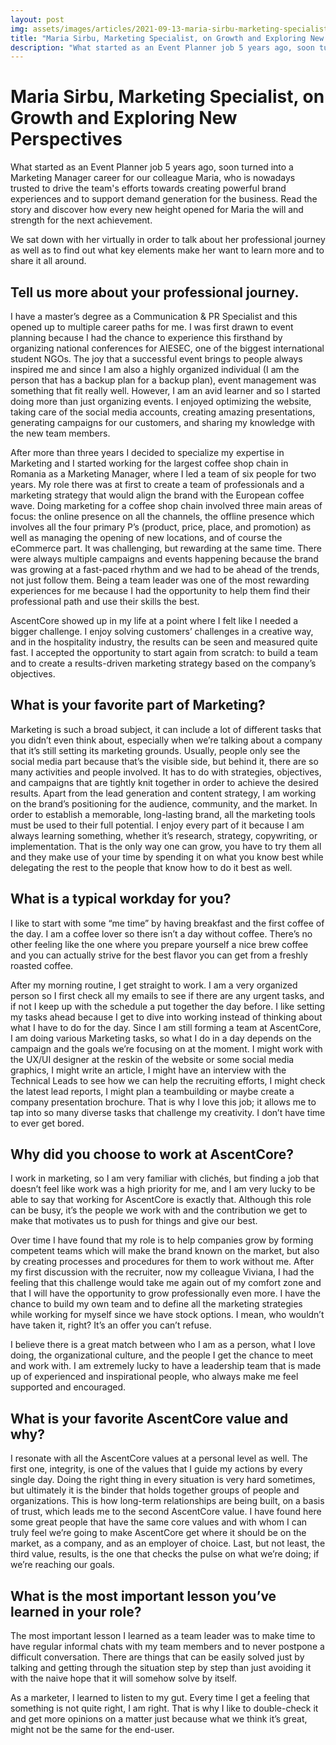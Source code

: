 ```yaml
---
layout: post
img: assets/images/articles/2021-09-13-maria-sirbu-marketing-specialist.jpg
title: "Maria Sirbu, Marketing Specialist, on Growth and Exploring New Perspectives"
description: "What started as an Event Planner job 5 years ago, soon turned into a Marketing Manager career for our colleague Maria, who is nowadays trusted to drive the team's efforts towards creating powerful brand experiences and to support demand generation for the business."
---
```


# Maria Sirbu, Marketing Specialist, on Growth and Exploring New Perspectives

What started as an Event Planner job 5 years ago, soon turned into a Marketing Manager career for our colleague Maria, who is nowadays trusted to drive the team's efforts towards creating powerful brand experiences and to support demand generation for the business. Read the story and discover how every new height opened for Maria the will and strength for the next achievement.

We sat down with her virtually in order to talk about her professional journey as well as to find out what key elements make her want to learn more and to share it all around.

## Tell us more about your professional journey.

I have a master’s degree as a Communication & PR Specialist and this opened up to multiple career paths for me. I was first drawn to event planning because I had the chance to experience this firsthand by organizing national conferences for AIESEC, one of the biggest international student NGOs. The joy that a successful event brings to people always inspired me and since I am also a highly organized individual (I am the person that has a backup plan for a backup plan), event management was something that fit really well. However, I am an avid learner and so I started doing more than just organizing events. I enjoyed optimizing the website, taking care of the social media accounts, creating amazing presentations, generating campaigns for our customers, and sharing my knowledge with the new team members.

After more than three years I decided to specialize my expertise in Marketing and I started working for the largest coffee shop chain in Romania as a Marketing Manager, where I led a team of six people for two years. My role there was at first to create a team of professionals and a marketing strategy that would align the brand with the European coffee wave. Doing marketing for a coffee shop chain involved three main areas of focus: the online presence on all the channels, the offline presence which involves all the four primary P’s (product, price, place, and promotion) as well as managing the opening of new locations, and of course the eCommerce part. It was challenging, but rewarding at the same time. There were always multiple campaigns and events happening because the brand was growing at a fast-paced rhythm and we had to be ahead of the trends, not just follow them. Being a team leader was one of the most rewarding experiences for me because I had the opportunity to help them find their professional path and use their skills the best.

AscentCore showed up in my life at a point where I felt like I needed a bigger challenge. I enjoy solving customers’ challenges in a creative way, and in the hospitality industry, the results can be seen and measured quite fast. I accepted the opportunity to start again from scratch: to build a team and to create a results-driven marketing strategy based on the company’s objectives.

## What is your favorite part of Marketing?

Marketing is such a broad subject, it can include a lot of different tasks that you didn’t even think about, especially when we’re talking about a company that it’s still setting its marketing grounds. Usually, people only see the social media part because that’s the visible side, but behind it, there are so many activities and people involved. It has to do with strategies, objectives, and campaigns that are tightly knit together in order to achieve the desired results. Apart from the lead generation and content strategy, I am working on the brand’s positioning for the audience, community, and the market. In order to establish a memorable, long-lasting brand, all the marketing tools must be used to their full potential. I enjoy every part of it because I am always learning something, whether it’s research, strategy, copywriting, or implementation. That is the only way one can grow, you have to try them all and they make use of your time by spending it on what you know best while delegating the rest to the people that know how to do it best as well.

## What is a typical workday for you?

I like to start with some “me time” by having breakfast and the first coffee of the day. I am a coffee lover so there isn’t a day without coffee. There’s no other feeling like the one where you prepare yourself a nice brew coffee and you can actually strive for the best flavor you can get from a freshly roasted coffee.

After my morning routine, I get straight to work. I am a very organized person so I first check all my emails to see if there are any urgent tasks, and if not I keep up with the schedule a put together the day before. I like setting my tasks ahead because I get to dive into working instead of thinking about what I have to do for the day. Since I am still forming a team at AscentCore, I am doing various Marketing tasks, so what I do in a day depends on the campaign and the goals we’re focusing on at the moment. I might work with the UX/UI designer at the reskin of the website or some social media graphics, I might write an article, I might have an interview with the Technical Leads to see how we can help the recruiting efforts, I might check the latest lead reports, I might plan a teambuilding or maybe create a company presentation brochure. That is why I love this job; it allows me to tap into so many diverse tasks that challenge my creativity. I don’t have time to ever get bored.

## Why did you choose to work at AscentCore?

I work in marketing, so I am very familiar with clichés, but finding a job that doesn’t feel like work was a high priority for me, and I am very lucky to be able to say that working for AscentCore is exactly that. Although this role can be busy, it’s the people we work with and the contribution we get to make that motivates us to push for things and give our best.

Over time I have found that my role is to help companies grow by forming competent teams which will make the brand known on the market, but also by creating processes and procedures for them to work without me. After my first discussion with the recruiter, now my colleague Viviana, I had the feeling that this challenge would take me again out of my comfort zone and that I will have the opportunity to grow professionally even more. I have the chance to build my own team and to define all the marketing strategies while working for myself since we have stock options. I mean, who wouldn’t have taken it, right? It’s an offer you can’t refuse.

I believe there is a great match between who I am as a person, what I love doing, the organizational culture, and the people I get the chance to meet and work with. I am extremely lucky to have a leadership team that is made up of experienced and inspirational people, who always make me feel supported and encouraged.

## What is your favorite AscentCore value and why?

I resonate with all the AscentCore values at a personal level as well. The first one, integrity, is one of the values that I guide my actions by every single day. Doing the right thing in every situation is very hard sometimes, but ultimately it is the binder that holds together groups of people and organizations. This is how long-term relationships are being built, on a basis of trust, which leads me to the second AscentCore value. I have found here some great people that have the same core values and with whom I can truly feel we’re going to make AscentCore get where it should be on the market, as a company, and as an employer of choice. Last, but not least, the third value, results, is the one that checks the pulse on what we’re doing; if we’re reaching our goals.

## What is the most important lesson you’ve learned in your role?

The most important lesson I learned as a team leader was to make time to have regular informal chats with my team members and to never postpone a difficult conversation. There are things that can be easily solved just by talking and getting through the situation step by step than just avoiding it with the naive hope that it will somehow solve by itself.

As a marketer, I learned to listen to my gut. Every time I get a feeling that something is not quite right, I am right. That is why I like to double-check it and get more opinions on a matter just because what we think it’s great, might not be the same for the end-user.